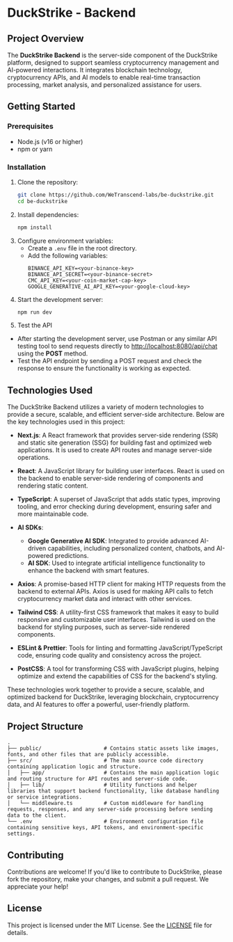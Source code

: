
# DuckStrike - Backend

## Project Overview
The **DuckStrike Backend** is the server-side component of the DuckStrike platform, designed to support seamless cryptocurrency management and AI-powered interactions. It integrates blockchain technology, cryptocurrency APIs, and AI models to enable real-time transaction processing, market analysis, and personalized assistance for users.

## Getting Started

### Prerequisites
- Node.js (v16 or higher)
- npm or yarn

### Installation
1. Clone the repository:
    ```bash
    git clone https://github.com/WeTranscend-labs/be-duckstrike.git
    cd be-duckstrike
    ```
2. Install dependencies:
    ```bash
	npm install
    ```
3. Configure environment variables:
   - Create a `.env` file in the root directory.
   - Add the following variables:
		```env
		BINANCE_API_KEY=<your-binance-key>
		BINANCE_API_SECRET=<your-binance-secret>
		CMC_API_KEY=<your-coin-market-cap-key>
		GOOGLE_GENERATIVE_AI_API_KEY=<your-google-cloud-key>
		```
4. Start the development server:
   ```bash
   npm run dev
   ```
5.  Test the API
-   After starting the development server, use Postman or any similar API testing tool to send requests directly to [http://localhost:8080/api/chat](http://localhost:8080/api/chat) using the **POST** method.
-   Test the API endpoint by sending a POST request and check the response to ensure the functionality is working as expected.

## Technologies Used

The DuckStrike Backend utilizes a variety of modern technologies to provide a secure, scalable, and efficient server-side architecture. Below are the key technologies used in this project:

- **Next.js**: A React framework that provides server-side rendering (SSR) and static site generation (SSG) for building fast and optimized web applications. It is used to create API routes and manage server-side operations.
  
- **React**: A JavaScript library for building user interfaces. React is used on the backend to enable server-side rendering of components and rendering static content.

- **TypeScript**: A superset of JavaScript that adds static types, improving tooling, and error checking during development, ensuring safer and more maintainable code.

- **AI SDKs**:
  - **Google Generative AI SDK**: Integrated to provide advanced AI-driven capabilities, including personalized content, chatbots, and AI-powered predictions.
  - **AI SDK**: Used to integrate artificial intelligence functionality to enhance the backend with smart features.

- **Axios**: A promise-based HTTP client for making HTTP requests from the backend to external APIs. Axios is used for making API calls to fetch cryptocurrency market data and interact with other services.

- **Tailwind CSS**: A utility-first CSS framework that makes it easy to build responsive and customizable user interfaces. Tailwind is used on the backend for styling purposes, such as server-side rendered components.

- **ESLint & Prettier**: Tools for linting and formatting JavaScript/TypeScript code, ensuring code quality and consistency across the project.

- **PostCSS**: A tool for transforming CSS with JavaScript plugins, helping optimize and extend the capabilities of CSS for the backend's styling.

These technologies work together to provide a secure, scalable, and optimized backend for DuckStrike, leveraging blockchain, cryptocurrency data, and AI features to offer a powerful, user-friendly platform.


## Project Structure
```
.  
├── public/                    # Contains static assets like images, fonts, and other files that are publicly accessible.  
├── src/                       # The main source code directory containing application logic and structure.  
│   ├── app/                   # Contains the main application logic and routing structure for API routes and server-side code.  
│   ├── lib/                   # Utility functions and helper libraries that support backend functionality, like database handling or service integrations.  
│   └── middleware.ts          # Custom middleware for handling requests, responses, and any server-side processing before sending data to the client.  
└── .env                       # Environment configuration file containing sensitive keys, API tokens, and environment-specific settings.  

```

## Contributing

Contributions are welcome! If you'd like to contribute to DuckStrike, please fork the repository, make your changes, and submit a pull request. We appreciate your help!

## License
This project is licensed under the MIT License. See the [LICENSE](./LICENSE) file for details.






